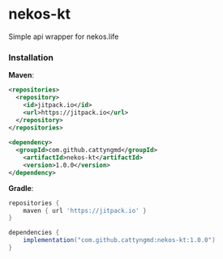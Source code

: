 # nekos-kt
Simple api wrapper for nekos.life

### Installation

**Maven**:
```xml
<repositories>
  <repository>
    <id>jitpack.io</id>
    <url>https://jitpack.io</url>
  </repository>
</repositories>
  
<dependency>
  <groupId>com.github.cattyngmd</groupId>
    <artifactId>nekos-kt</artifactId>
    <version>1.0.0</version>
</dependency>
```

**Gradle**:
```gradle
repositories {
    maven { url 'https://jitpack.io' }
}

dependencies {
    implementation("com.github.cattyngmd:nekos-kt:1.0.0")
}
```
